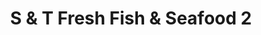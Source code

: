 ---
title: "S & T Fresh Fish & Seafood 2"
url: /detroit/s-und-t-fresh-fish-und-seafood-2/
shop: Fisch
---